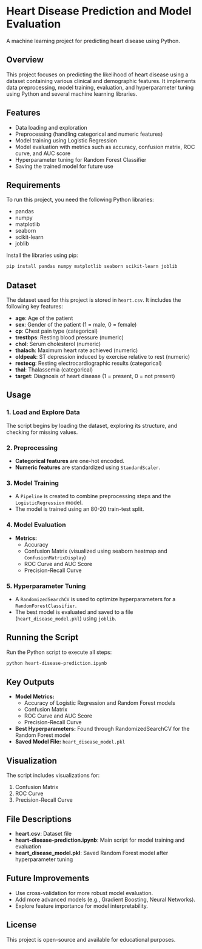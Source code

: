# Heart Disease Prediction and Model Evaluation
A machine learning project for predicting heart disease using Python.

## Overview
This project focuses on predicting the likelihood of heart disease using a dataset containing various clinical and demographic features. It implements data preprocessing, model training, evaluation, and hyperparameter tuning using Python and several machine learning libraries.

## Features
- Data loading and exploration
- Preprocessing (handling categorical and numeric features)
- Model training using Logistic Regression
- Model evaluation with metrics such as accuracy, confusion matrix, ROC curve, and AUC score
- Hyperparameter tuning for Random Forest Classifier
- Saving the trained model for future use

## Requirements
To run this project, you need the following Python libraries:
- pandas
- numpy
- matplotlib
- seaborn
- scikit-learn
- joblib

Install the libraries using pip:
```bash
pip install pandas numpy matplotlib seaborn scikit-learn joblib
```

## Dataset
The dataset used for this project is stored in `heart.csv`. It includes the following key features:
- **age**: Age of the patient
- **sex**: Gender of the patient (1 = male, 0 = female)
- **cp**: Chest pain type (categorical)
- **trestbps**: Resting blood pressure (numeric)
- **chol**: Serum cholesterol (numeric)
- **thalach**: Maximum heart rate achieved (numeric)
- **oldpeak**: ST depression induced by exercise relative to rest (numeric)
- **restecg**: Resting electrocardiographic results (categorical)
- **thal**: Thalassemia (categorical)
- **target**: Diagnosis of heart disease (1 = present, 0 = not present)

## Usage
### 1. Load and Explore Data
The script begins by loading the dataset, exploring its structure, and checking for missing values.

### 2. Preprocessing
- **Categorical features** are one-hot encoded.
- **Numeric features** are standardized using `StandardScaler`.

### 3. Model Training
- A `Pipeline` is created to combine preprocessing steps and the `LogisticRegression` model.
- The model is trained using an 80-20 train-test split.

### 4. Model Evaluation
- **Metrics:**
  - Accuracy
  - Confusion Matrix (visualized using seaborn heatmap and `ConfusionMatrixDisplay`)
  - ROC Curve and AUC Score
  - Precision-Recall Curve

### 5. Hyperparameter Tuning
- A `RandomizedSearchCV` is used to optimize hyperparameters for a `RandomForestClassifier`.
- The best model is evaluated and saved to a file (`heart_disease_model.pkl`) using `joblib`.

## Running the Script
Run the Python script to execute all steps:
```bash
python heart-disease-prediction.ipynb
```

## Key Outputs
- **Model Metrics:**
  - Accuracy of Logistic Regression and Random Forest models
  - Confusion Matrix
  - ROC Curve and AUC Score
  - Precision-Recall Curve
- **Best Hyperparameters:** Found through RandomizedSearchCV for the Random Forest model
- **Saved Model File:** `heart_disease_model.pkl`

## Visualization
The script includes visualizations for:
1. Confusion Matrix
2. ROC Curve
3. Precision-Recall Curve

## File Descriptions
- **heart.csv**: Dataset file
- **heart-disease-prediction.ipynb**: Main script for model training and evaluation
- **heart_disease_model.pkl**: Saved Random Forest model after hyperparameter tuning

## Future Improvements
- Use cross-validation for more robust model evaluation.
- Add more advanced models (e.g., Gradient Boosting, Neural Networks).
- Explore feature importance for model interpretability.

## License
This project is open-source and available for educational purposes.
